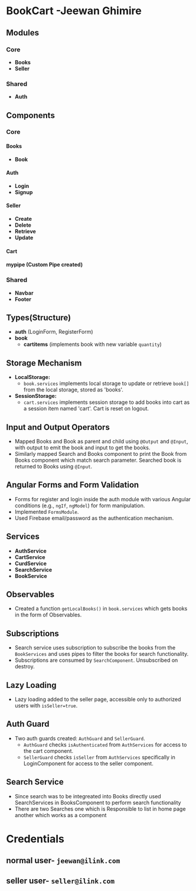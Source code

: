 # BookCart -Jeewan Ghimire

## Modules

### Core
- **Books**
- **Seller**

### Shared
- **Auth**

## Components

### Core
#### Books
- **Book**
#### Auth
- **Login**
- **Signup**
#### Seller
- **Create**
- **Delete**
- **Retrieve**
- **Update**

#### **Cart**
#### **mypipe (Custom Pipe created)**

### Shared
- **Navbar**
- **Footer**

## Types(Structure)

- **auth** (LoginForm, RegisterForm)
- **book**
  - **cartitems** (implements book with new variable `quantity`)

## Storage Mechanism

- **LocalStorage:** 
  - `book.services` implements local storage to update or retrieve `book[]` from the local storage, stored as 'books'.
- **SessionStorage:** 
  - `cart.services` implements session storage to add books into cart as a session item named 'cart'. Cart is reset on logout.

## Input and Output Operators

- Mapped Books and Book as parent and child using `@Output` and `@Input`, with output to emit the book and input to get the books.
- Similarly mapped Search and Books component to print the Book from Books component which match search parameter. Searched book is returned to Books using `@Input`.

## Angular Forms and Form Validation

- Forms for register and login inside the auth module with various Angular conditions (e.g., `ngIf`, `ngModel`) for form manipulation.
- Implemented `FormsModule`.
- Used Firebase email/password as the authentication mechanism.

## Services

- **AuthService**
- **CartService**
- **CurdService**
- **SearchService**
- **BookService**

## Observables

- Created a function `getLocalBooks()` in `book.services` which gets books in the form of Observables.

## Subscriptions

- Search service uses subscription to subscribe the books from the `BookServices` and uses pipes to filter the books for search functionality.
- Subscriptions are consumed by `SearchComponent`. Unsubscribed on destroy.

## Lazy Loading

- Lazy loading added to the seller page, accessible only to authorized users with `isSeller=true`.

## Auth Guard

- Two auth guards created: `AuthGuard` and `SellerGuard`.
  - `AuthGuard` checks `isAuthenticated` from `AuthServices` for access to the cart component.
  - `SellerGuard` checks `isSeller` from `AuthServices` specifically in LoginComponent for access to the seller component.


## Search Service

- Since search was to be integreated into Books directly used SearchServices in BooksComponent to perform search functionality
- There are two Searches one which is Responsible to list in home page another which works as a component


# Credentials

  ## normal user- `jeewan@ilink.com`
  ## seller user- `seller@ilink.com`
